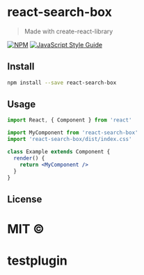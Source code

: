 # react-search-box

> Made with create-react-library

[![NPM](https://img.shields.io/npm/v/react-search-box.svg)](https://www.npmjs.com/package/react-search-box) [![JavaScript Style Guide](https://img.shields.io/badge/code_style-standard-brightgreen.svg)](https://standardjs.com)

## Install

```bash
npm install --save react-search-box
```

## Usage

```jsx
import React, { Component } from 'react'

import MyComponent from 'react-search-box'
import 'react-search-box/dist/index.css'

class Example extends Component {
  render() {
    return <MyComponent />
  }
}
```

## License

# MIT © [](https://github.com/)

# testplugin
